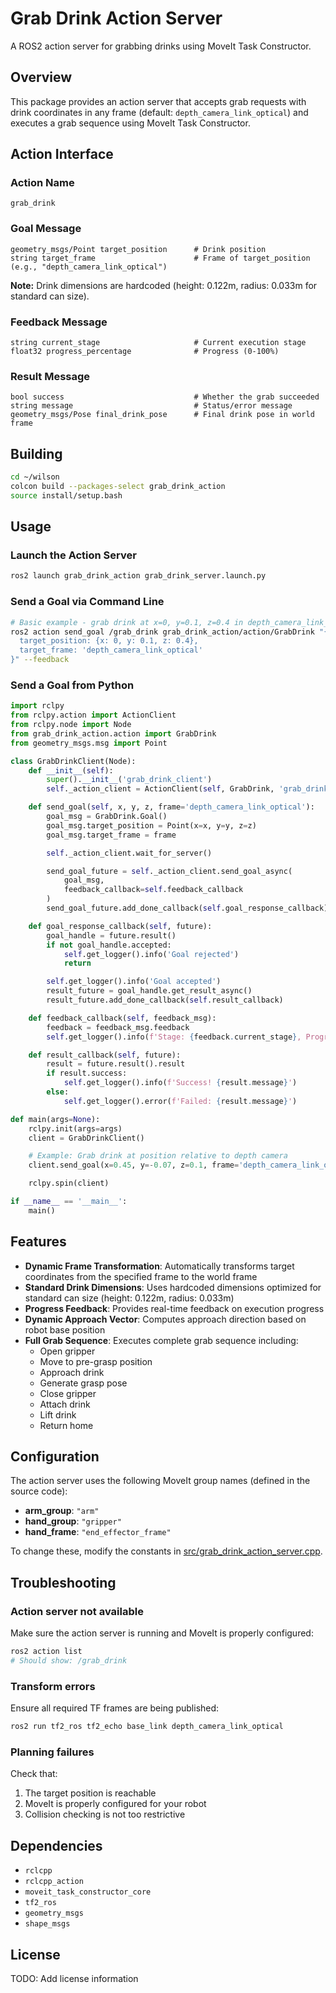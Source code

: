 # Grab Drink Action Server

A ROS2 action server for grabbing drinks using MoveIt Task Constructor.

## Overview

This package provides an action server that accepts grab requests with drink coordinates in any frame (default: `depth_camera_link_optical`) and executes a grab sequence using MoveIt Task Constructor.

## Action Interface

### Action Name
`grab_drink`

### Goal Message
```
geometry_msgs/Point target_position      # Drink position
string target_frame                      # Frame of target_position (e.g., "depth_camera_link_optical")
```

**Note:** Drink dimensions are hardcoded (height: 0.122m, radius: 0.033m for standard can size).

### Feedback Message
```
string current_stage                     # Current execution stage
float32 progress_percentage              # Progress (0-100%)
```

### Result Message
```
bool success                             # Whether the grab succeeded
string message                           # Status/error message
geometry_msgs/Pose final_drink_pose      # Final drink pose in world frame
```

## Building

```bash
cd ~/wilson
colcon build --packages-select grab_drink_action
source install/setup.bash
```

## Usage

### Launch the Action Server

```bash
ros2 launch grab_drink_action grab_drink_server.launch.py
```

### Send a Goal via Command Line

```bash
# Basic example - grab drink at x=0, y=0.1, z=0.4 in depth_camera_link_optical frame
ros2 action send_goal /grab_drink grab_drink_action/action/GrabDrink "{
  target_position: {x: 0, y: 0.1, z: 0.4},
  target_frame: 'depth_camera_link_optical'
}" --feedback
```

### Send a Goal from Python

```python
import rclpy
from rclpy.action import ActionClient
from rclpy.node import Node
from grab_drink_action.action import GrabDrink
from geometry_msgs.msg import Point

class GrabDrinkClient(Node):
    def __init__(self):
        super().__init__('grab_drink_client')
        self._action_client = ActionClient(self, GrabDrink, 'grab_drink')

    def send_goal(self, x, y, z, frame='depth_camera_link_optical'):
        goal_msg = GrabDrink.Goal()
        goal_msg.target_position = Point(x=x, y=y, z=z)
        goal_msg.target_frame = frame

        self._action_client.wait_for_server()

        send_goal_future = self._action_client.send_goal_async(
            goal_msg,
            feedback_callback=self.feedback_callback
        )
        send_goal_future.add_done_callback(self.goal_response_callback)

    def goal_response_callback(self, future):
        goal_handle = future.result()
        if not goal_handle.accepted:
            self.get_logger().info('Goal rejected')
            return

        self.get_logger().info('Goal accepted')
        result_future = goal_handle.get_result_async()
        result_future.add_done_callback(self.result_callback)

    def feedback_callback(self, feedback_msg):
        feedback = feedback_msg.feedback
        self.get_logger().info(f'Stage: {feedback.current_stage}, Progress: {feedback.progress_percentage}%')

    def result_callback(self, future):
        result = future.result().result
        if result.success:
            self.get_logger().info(f'Success! {result.message}')
        else:
            self.get_logger().error(f'Failed: {result.message}')

def main(args=None):
    rclpy.init(args=args)
    client = GrabDrinkClient()

    # Example: Grab drink at position relative to depth camera
    client.send_goal(x=0.45, y=-0.07, z=0.1, frame='depth_camera_link_optical')

    rclpy.spin(client)

if __name__ == '__main__':
    main()
```

## Features

- **Dynamic Frame Transformation**: Automatically transforms target coordinates from the specified frame to the world frame
- **Standard Drink Dimensions**: Uses hardcoded dimensions optimized for standard can size (height: 0.122m, radius: 0.033m)
- **Progress Feedback**: Provides real-time feedback on execution progress
- **Dynamic Approach Vector**: Computes approach direction based on robot base position
- **Full Grab Sequence**: Executes complete grab sequence including:
  - Open gripper
  - Move to pre-grasp position
  - Approach drink
  - Generate grasp pose
  - Close gripper
  - Attach drink
  - Lift drink
  - Return home

## Configuration

The action server uses the following MoveIt group names (defined in the source code):
- **arm_group**: `"arm"`
- **hand_group**: `"gripper"`
- **hand_frame**: `"end_effector_frame"`

To change these, modify the constants in [src/grab_drink_action_server.cpp](src/grab_drink_action_server.cpp:334-336).

## Troubleshooting

### Action server not available
Make sure the action server is running and MoveIt is properly configured:
```bash
ros2 action list
# Should show: /grab_drink
```

### Transform errors
Ensure all required TF frames are being published:
```bash
ros2 run tf2_ros tf2_echo base_link depth_camera_link_optical
```

### Planning failures
Check that:
1. The target position is reachable
2. MoveIt is properly configured for your robot
3. Collision checking is not too restrictive

## Dependencies

- `rclcpp`
- `rclcpp_action`
- `moveit_task_constructor_core`
- `tf2_ros`
- `geometry_msgs`
- `shape_msgs`

## License

TODO: Add license information
